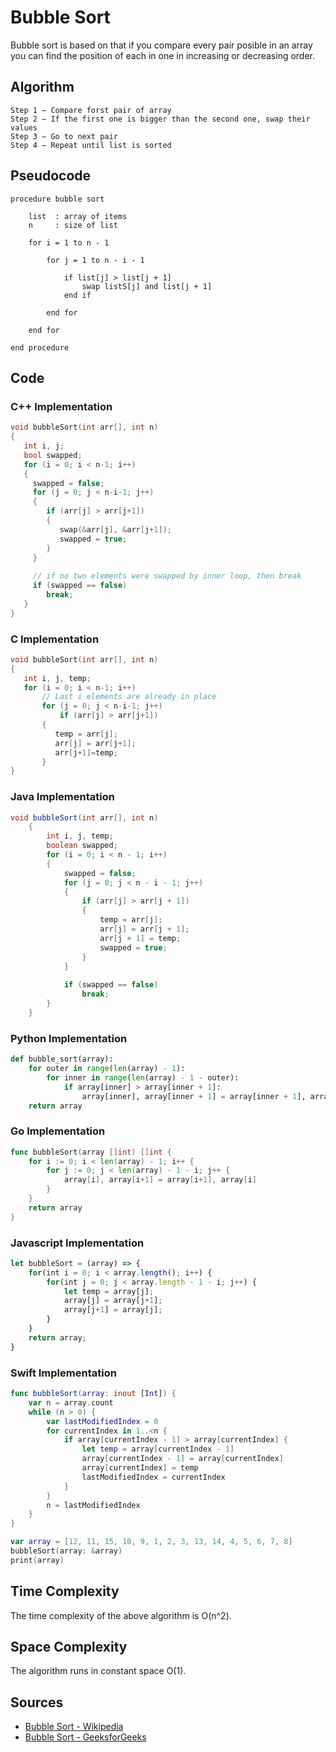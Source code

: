 # Bubble Sort

Bubble sort is based on that if you compare every pair posible in an array you can find the position of each in one in increasing or decreasing order.

## Algorithm

```
Step 1 − Compare forst pair of array
Step 2 − If the first one is bigger than the second one, swap their values
Step 3 − Go to next pair
Step 4 − Repeat until list is sorted
```

## Pseudocode

```
procedure bubble sort 

    list  : array of items
    n     : size of list

    for i = 1 to n - 1
      
        for j = 1 to n - i - 1
            
            if list[j] > list[j + 1]
                swap listS[j] and list[j + 1]
            end if

        end for
  
    end for

end procedure
```

## Code

### C++ Implementation

```cpp
void bubbleSort(int arr[], int n)
{
   int i, j;
   bool swapped;
   for (i = 0; i < n-1; i++)
   {
     swapped = false;
     for (j = 0; j < n-i-1; j++)
     {
        if (arr[j] > arr[j+1])
        {
           swap(&arr[j], &arr[j+1]);
           swapped = true;
        }
     }
 
     // if no two elements were swapped by inner loop, then break
     if (swapped == false)
        break;
   }
}
```
### C Implementation

```C
void bubbleSort(int arr[], int n)
{
   int i, j, temp;
   for (i = 0; i < n-1; i++)     
       // Last i elements are already in place  
       for (j = 0; j < n-i-1; j++)
           if (arr[j] > arr[j+1])
	   {
	      temp = arr[j];
	      arr[j] = arr[j+1];
	      arr[j+1]=temp;
	   }
}
```
### Java Implementation

```java
void bubbleSort(int arr[], int n)
    {
        int i, j, temp;
        boolean swapped;
        for (i = 0; i < n - 1; i++)
        {
            swapped = false;
            for (j = 0; j < n - i - 1; j++)
            {
                if (arr[j] > arr[j + 1])
                {
                    temp = arr[j];
                    arr[j] = arr[j + 1];
                    arr[j + 1] = temp;
                    swapped = true;
                }
            }
 
            if (swapped == false)
                break;
        }
    }
```    

### Python Implementation

```python
def bubble_sort(array):
    for outer in range(len(array) - 1):
        for inner in range(len(array) - 1 - outer):
            if array[inner] > array[inner + 1]:
                array[inner], array[inner + 1] = array[inner + 1], array[inner]
    return array
```

### Go Implementation

```go
func bubbleSort(array []int) []int {
	for i := 0; i < len(array) - 1; i++ {
		for j := 0; j < len(array) - 1 - i; j++ {
			array[i], array[i+1] = array[i+1], array[i]
		}
	}
	return array
}
```
### Javascript Implementation

```js
let bubbleSort = (array) => {
	for(int i = 0; i < array.length(); i++) {
		for(int j = 0; j < array.length - 1 - i; j++) {
			let temp = array[j];
			array[j] = array[j+1];
			array[j+1] = array[j];
		}
	}
	return array;
}
```

### Swift Implementation

```swift
func bubbleSort(array: inout [Int]) {
    var n = array.count
    while (n > 0) {
        var lastModifiedIndex = 0
        for currentIndex in 1..<n {
            if array[currentIndex - 1] > array[currentIndex] {
                let temp = array[currentIndex - 1]
                array[currentIndex - 1] = array[currentIndex]
                array[currentIndex] = temp
                lastModifiedIndex = currentIndex
            }
        }
        n = lastModifiedIndex
    }
}

var array = [12, 11, 15, 10, 9, 1, 2, 3, 13, 14, 4, 5, 6, 7, 8]
bubbleSort(array: &array)
print(array)
```

## Time Complexity

The time complexity of the above algorithm is O(n^2).

## Space Complexity

The algorithm runs in constant space O(1).

## Sources
    
- [Bubble Sort - Wikipedia](https://en.wikipedia.org/wiki/Bubble_sort)
- [Bubble Sort - GeeksforGeeks](https://www.geeksforgeeks.org/bubble-sort/)
